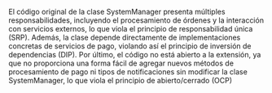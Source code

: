 El código original de la clase SystemManager presenta múltiples responsabilidades, incluyendo el procesamiento de órdenes y la interacción con servicios externos, lo que viola el principio de responsabilidad única (SRP). Además, la clase depende directamente de implementaciones concretas de servicios de pago, violando así el principio de inversión de dependencias (DIP). Por último, el código no está abierto a la extensión, ya que no proporciona una forma fácil de agregar nuevos métodos de procesamiento de pago ni tipos de notificaciones sin modificar la clase SystemManager, lo que viola el principio de abierto/cerrado (OCP)



